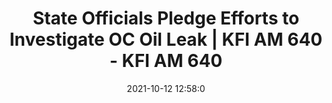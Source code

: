 ---
"title": "State Officials Pledge Efforts to Investigate OC Oil Leak | KFI AM 640 - KFI AM 640"
"date": "2021-10-12 12:58:0"
"feed_name": "GOOGLENEWSDRILLING"
"feed_website": "https://news.google.com/search?q=drilling%2Bincident&hl=en-US&gl=US&ceid=US:en"
"feed_rss": "https://news.google.com/rss/search?q=drilling%2Bincident&hl=en-US&gl=US&ceid=US:en"
"link": "https://kfiam640.iheart.com/content/2021-10-12-state-officials-pledge-efforts-to-investigate-oc-oil-leak/"
"source": "{'href': 'https://kfiam640.iheart.com', 'title': 'KFI AM 640'}"
"file": "_posts/2021-1-1-ba3f65d9a357c51d1bf6e33e1dfe61f99074d168.md"
"accident": "1"
"drilling": "0"
"dead": "0"
"injured": "0"
"arrested": "0"
"place": "unknown place"
"where": "unknown site"
"causes": "unknown"
"place_uri": "unknown place"
---